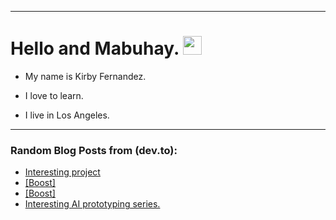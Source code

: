 
<img src="https://komarev.com/ghpvc/?username=kirbygit&style=flat-square&color=blue" alt=""/>

---
<h1>
  Hello and Mabuhay.
  <img src="https://media.giphy.com/media/hvRJCLFzcasrR4ia7z/giphy.gif" width="30px"/>
</h1>

- My name is Kirby Fernandez.

- I love to learn.

- I live in Los Angeles.

---

### Random Blog Posts from (dev.to):
<!-- BLOG-POST-LIST:START -->
- [Interesting project](https://dev.to/ben/interesting-project-11db)
- [[Boost]](https://dev.to/ben/-2j1)
- [[Boost]](https://dev.to/ben/-269)
- [Interesting AI prototyping series.](https://dev.to/ben/interesting-ai-prototyping-series-o56)
<!-- BLOG-POST-LIST:END -->
